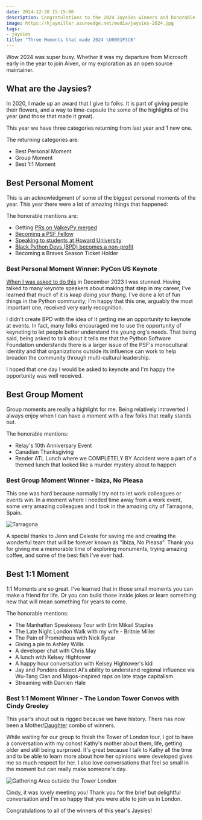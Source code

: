 ```yaml
---
date: 2024-12-30 15:15:00
description: Congratulations to the 2024 Jaysies winners and honorable mentions!
image: https://kjaymiller.azureedge.net/media/jaysies-2024.jpg
tags:
- jaysies
title: "Three Moments that made 2024 \U0001F3C6"
---
```


Wow 2024 was super busy. Whether it was my departure from Microsoft early in the year to join Aiven, or my exploration as an open source maintainer.

## What are the Jaysies?

In 2020, I made up an award that I give to folks. It is part of giving people their flowers, and a way to time-capsule the some of the highlights of the year (and those that made it great).

This year we have three categories returning from last year and 1 new one.

The returning categories are:

- Best Personal Moment
- Group Moment
- Best 1:1 Moment

## Best Personal Moment

This is an acknowledgment of some of the biggest personal moments of the year. This year there were a lot of amazing things that happened:

The honorable mentions are:

- Getting [PRs on ValkeyPy merged](https://github.com/valkey-io/valkey-py/pulls?q=is%3Apr+is%3Amerged+author%3Akjaymiller)
- [Becoming a PSF Fellow](https://kjaymiller.com/blog/on-becoming-a-psf-fellow.html)
- [Speaking to students at Howard University](https://www.linkedin.com/posts/kjaymiller_yall-i-had-an-amazing-experience-talking-activity-7257452634305892352-mHBd)
- [Black Python Devs (BPD) becomes a non-profit](https://blackpythondevs.com/2024-05-17-non-profit-announcement/)
- Becoming a Braves Season Ticket Holder

### Best Personal Moment Winner: PyCon US Keynote

[When I was asked to do this](https://www.youtube.com/watch?v=jYZBpoYjxLo) in December 2023 I was stunned. Having talked to many keynote speakers about making that step in my career, I've learned that much of it is _keep doing your thang_. I've done a lot of fun things in the Python community; I'm happy that this one, arguably the most important one, received very early recognition.

I didn't create BPD with the idea of it getting me an opportunity to keynote at events. In fact, many folks encouraged me to use the opportunity of keynoting to let people better understand the young org's needs. That being said, being asked to talk about it tells me that the Python Software Foundation understands there is a larger issue of the PSF's monocultural identity and that organizations outside its influence can work to help broaden the community through multi-cultural leadership.

I hoped that one day I would be asked to keynote and I'm happy the opportunity was well received.

## Best Group Moment

Group moments are really a highlight for me. Being relatively introverted I always enjoy when I can have a moment with a few folks that really stands out.

The honorable mentions:

- Relay's 10th Anniversary Event
- Canadian Thanksgiving
- Render ATL Lunch where we COMPLETELY BY Accident were a part of a themed lunch that looked like a murder mystery about to happen

### Best Group Moment Winner - Ibiza, No Pleasa

This one was hard because normally I try not to let work colleagues or events win. In a moment where I needed time away from a work event, some very amazing colleagues and I took in the amazing city of Tarragona, Spain.

![Tarragona](https://kjaymiller.azureedge.net/media/tarragona-2024.webp)

A special thanks to Jenn and Celeste for saving me and creating the wonderful team that will be forever known as "Ibiza, No Pleasa". Thank you for giving me a memorable time of exploring monuments, trying amazing coffee, and some of the best fish I've ever had.

## Best 1:1 Moment

1:1 Moments are so great. I've learned that in those small moments you can make a friend for life. Or you can build those inside jokes or learn something new that will mean something for years to come.

The honorable mentions:

- The Manhattan Speakeasy Tour with Erin Mikail Staples
- The Late Night London Walk with my wife - Britnie Miller
- The Pain of Prometheus with Nick Rycar
- Giving a pie to Ashley Willis
- A developer chat with Chris May
- A lunch with Kelsey Hightower
- A happy hour conversation with Kelsey Hightower's kid
- Jay and Ponders dissect AI's ability to understand regional influence via Wu-Tang Clan and Migos-inspired raps on late stage capitalism.
- Streaming with Damien Hale

### Best 1:1 Moment Winner - The London Tower Convos with Cindy Greeley

This year's shout out is rigged because we have history. There has now been a Mother/[Daughter](https://kjaymiller.com/blog/jaysies-2021.html#kathy-campbellhttpstwittercommrssoup) combo of winners.

While waiting for our group to finish the Tower of London tour, I got to have a conversation with my cohost Kathy's mother about them, life, getting older and still being surprised. It's great because I talk to Kathy all the time and to be able to learn more about how her opinions were developed gives me so much respect for her. I also love conversations that feel so small in the moment but can really make someone's day.

![Gathering Area outside the Tower London](https://kjaymiller.azureedge.net/media/tower-london.webp)

Cindy, it was lovely meeting you! Thank you for the brief but delightful conversation and I'm so happy that you were able to join us in London.

Congratulations to all of the winners of this year's Jaysies!
